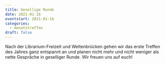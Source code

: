 ```yaml
---
title: Gesellige Runde
date: 2021-01-16
eventstart: 2021-01-16
categories:
  - monatstreffen
draft: false
---
```

Nach der Librarium-Freizeit und Weltenbrücken gehen wir das erste Treffen des Jahres ganz entspannt an und planen nicht
mehr und nicht weniger als nette Gespräche in geselliger Runde. Wir freuen uns auf euch!

